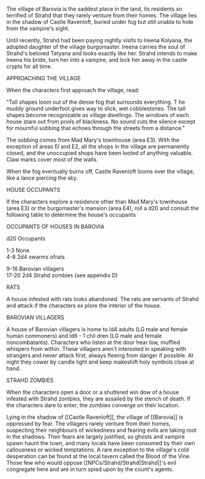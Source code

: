 The village of Barovia is the saddest place in the land, its residents so terrified of Strahd that they rarely venture from their homes. The village lies in the shadow of Castle Ravenloft, buried under fog but still unable to hide from the vampire's sight.

Until recently, Strahd had been paying nightly visits to lreena Kolyana, the adopted daughter of the village burgomaster. Ireena carries the soul of Strahd's beloved Tatyana and looks exactly like her. Strahd intends to make Ireena his bride, turn her into a vampire, and lock her away in the castle crypts for all time.

APPROACHING THE VILLAGE

When the characters first approach the village, read:

"Tall shapes loom out of the dense fog that surrounds everything. T he muddy ground underfoot gives way to slick, wet cobblestones. The tall shapes become recognizable as village dwellings. The windows of each house stare out from pools of blackness. No sound cuts the silence except for mournful sobbing that echoes through the streets from a distance."

The sobbing comes from Mad Mary's townhouse (area E3). With the exception of areas El and E2, all the shops in the village are permanently closed, and the unoccupied shops have been looted of anything valuable. Claw marks cover most of the walls.

When the fog eventually burns off, Castle Ravenloft looms over the village, like a lance piercing the sky.

HOUSE OCCUPANTS

If the characters explore a residence other than Mad Mary's townhouse (area E3) or the burgomaster's mansion (area E4), roll a d20 and consult the following table to determine the house's occupants

OCCUPANTS OF HOUSES IN BAROVIA

d20 Occupants

1-3 None  
4-8 2d4 swarms ofrats

9-16 Barovian villagers  
17-20 2d4 Strahd zombies (see appendix D)

RATS

A house infested with rats looks abandoned. The rats are servants of Strahd and attack if the characters ex­ plore the interior of the house.

BAROVIAN VILLAGERS

A house of Barovian villagers is home to ld4 adults (LG male and female human commoners) and ld8 - 1 chil­ dren (LG male and female noncombatants). Characters who listen at the door hear low, muffled whispers from within. These villagers aren't interested in speaking with strangers and never attack first, always fleeing from danger if possible. At night they cower by candle­ light and keep makeshift holy symbols close at hand.

STRAHD ZOMBIES

When the characters open a door or a shuttered win­ dow of a house infested with Strahd zombies, they are assailed by the stench of death. If the characters dare to enter, the zombies converge on their location.

Lying in the shadow of [[Castle Ravenloft]], the village of [[Barovia]] is oppressed by fear. The villagers rarely venture from their homes, suspecting their neighbours of wickedness and fearing evils are taking root in the shadows. Their fears are largely justified, as ghosts and vampire spawn haunt the town, and many locals have been consumed by their own callousness or wicked temptations. A rare exception to the village's cold desperation can be found at the local tavern called the Blood of the Vine. Those few who would oppose [[NPCs/Strahd/Strahd|Strahd]]'s evil congregate here and are in turn spied upon by the count's agents.